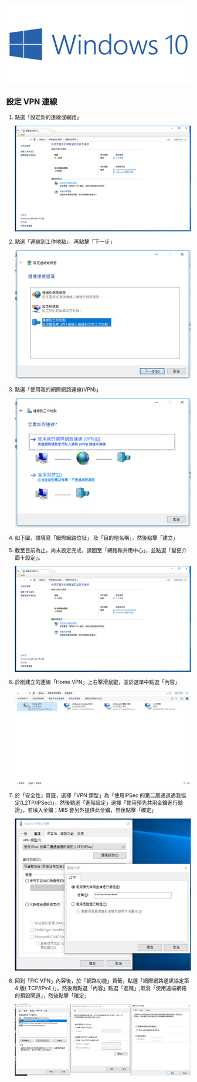 ![windows10](https://github.com/wdwd2233/Notes/blob/master/Windows/img/windows10.jpg?raw=true)

## 設定 VPN 連線

1. 點選「設定新的連線或網路」

	![windows10](https://github.com/wdwd2233/Notes/blob/master/Windows/img/VPN%20(3).png?raw=true)


2. 點選「連線到工作地點」，再點擊「下一步」

	![windows10](https://github.com/wdwd2233/Notes/blob/master/Windows/img/VPN%20(4).png?raw=true)

3. 點選「使用我的網際網路連線(VPN)」

	![windows10](https://github.com/wdwd2233/Notes/blob/master/Windows/img/VPN%20(5).png?raw=true)

4. 如下圖，請填寫「網際網路位址」 及「目的地名稱」，然後點擊「建立」



5. 截至目前為止，尚未設定完成，請回至「網路和共用中心」，並點選「變更介面卡設定」。

	![windows10](https://github.com/wdwd2233/Notes/blob/master/Windows/img/VPN%20(8).png?raw=true)

6. 於剛建立的連線「Home VPN」上右擊滑鼠鍵，並於選單中點選「內容」

	![windows10](https://github.com/wdwd2233/Notes/blob/master/Windows/img/VPN%20(6).png?raw=true)

7. 於「安全性」頁籤，選擇「VPN 類型」為「使用IPSec 的第二層通道通我協定(L2TP/IPSec)」，然後點選「進階設定」選擇「使用預先共用金鑰進行驗證」，並填入金鑰；MIS 會另外提供此金鑰，然後點擊「確定」

	![windows10](https://github.com/wdwd2233/Notes/blob/master/Windows/img/VPN%20(7).png?raw=true)

8. 回到「FIC VPN」內容後，於「網路功能」頁籤，點選「網際網路通訊協定第4 版( TCP/IPv4 )」，然後再點選「內容」點選「進階」,取消「使用遠端網路的預設閘道」，然後點擊「確定」

	![windows10](https://github.com/wdwd2233/Notes/blob/master/Windows/img/VPN%20(1).png?raw=true)